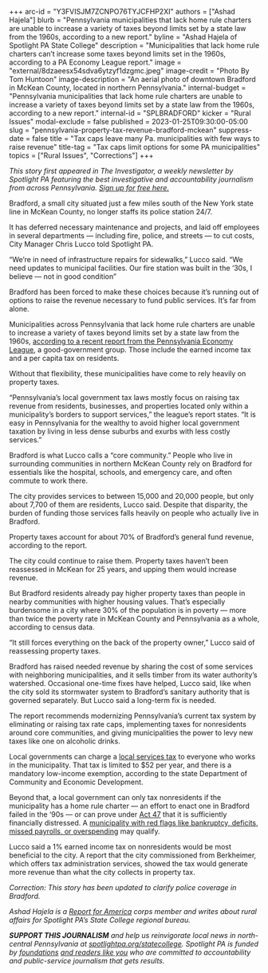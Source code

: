 +++
arc-id = "Y3FVISJM7ZCNPO76TYJCFHP2XI"
authors = ["Ashad Hajela"]
blurb = "Pennsylvania municipalities that lack home rule charters are unable to increase a variety of taxes beyond limits set by a state law from the 1960s, according to a new report."
byline = "Ashad Hajela of Spotlight PA State College"
description = "Municipalities that lack home rule charters can’t increase some taxes beyond limits set in the 1960s, according to a PA Economy League report."
image = "external/8dzaeesx54sdva6ytzyf1dzgmc.jpeg"
image-credit = "Photo By Tom Huntoon"
image-description = "An aerial photo of downtown Bradford in McKean County, located in northern Pennsylvania."
internal-budget = "Pennsylvania municipalities that lack home rule charters are unable to increase a variety of taxes beyond limits set by a state law from the 1960s, according to a new report."
internal-id = "SPLBRADFORD"
kicker = "Rural Issues"
modal-exclude = false
published = 2023-01-25T09:30:00-05:00
slug = "pennsylvania-property-tax-revenue-bradford-mckean"
suppress-date = false
title = "Tax caps leave many Pa. municipalities with few ways to raise revenue"
title-tag = "Tax caps limit options for some PA municipalities"
topics = ["Rural Issues", "Corrections"]
+++

<i>This story first appeared in The Investigator, a weekly newsletter by Spotlight PA featuring the best investigative and accountability journalism from across Pennsylvania. </i><a href="https://www.spotlightpa.org/newsletters"><i>Sign up for free here.</i></a>

Bradford, a small city situated just a few miles south of the New York state line in McKean County, no longer staffs its police station 24/7.

It has deferred necessary maintenance and projects, and laid off employees in several departments — including fire, police, and streets — to cut costs, City Manager Chris Lucco told Spotlight PA.

“We’re in need of infrastructure repairs for sidewalks,” Lucco said. “We need updates to municipal facilities. Our fire station was built in the ‘30s, I believe — not in good condition”

Bradford has been forced to make these choices because it’s running out of options to raise the revenue necessary to fund public services. It’s far from alone.

<script src="https://www.spotlightpa.org/embed.js" async></script><div data-spl-embed-version="1" data-spl-src="https://www.spotlightpa.org/embeds/newsletter/?cta=Sign%20up%20for%20our%20new%20regional%20newsletter%2C%20%3Cb%3ETalk%20of%20the%20Town%3C%2Fb%3E%2C%20and%20get%20all%20the%20news%20and%20notes%20from%20State%20College%20and%20north-central%20PA.&button=Sign%20Up%20Now&preselect=state_college&eyebrow=DON'T%20MISS%20A%20BEAT"></div>

Municipalities across Pennsylvania that lack home rule charters are unable to increase a variety of taxes beyond limits set by a state law from the 1960s, <a href="https://pelcentral.org/wp-content/uploads/PEL-2022-PML-Report-1.pdf">according to a recent report from the Pennsylvania Economy League</a>, a good-government group. Those include the earned income tax and a per capita tax on residents.

Without that flexibility, these municipalities have come to rely heavily on property taxes.

“Pennsylvania’s local government tax laws mostly focus on raising tax revenue from residents, businesses, and properties located only within a municipality’s borders to support services,” the league’s report states. “It is easy in Pennsylvania for the wealthy to avoid higher local government taxation by living in less dense suburbs and exurbs with less costly services.”

Bradford is what Lucco calls a “core community.” People who live in surrounding communities in northern McKean County rely on Bradford for essentials like the hospital, schools, and emergency care, and often commute to work there.

The city provides services to between 15,000 and 20,000 people, but only about 7,700 of them are residents, Lucco said. Despite that disparity, the burden of funding those services falls heavily on people who actually live in Bradford.

Property taxes account for about 70% of Bradford’s general fund revenue, according to the report.

The city could continue to raise them. Property taxes haven’t been reassessed in McKean for 25 years, and upping them would increase revenue.

But Bradford residents already pay higher property taxes than people in nearby communities with higher housing values. That’s especially burdensome in a city where 30% of the population is in poverty — more than twice the poverty rate in McKean County and Pennsylvania as a whole, according to census data.

“It still forces everything on the back of the property owner,” Lucco said of reassessing property taxes.

Bradford has raised needed revenue by sharing the cost of some services with neighboring municipalities, and it sells timber from its water authority’s watershed. Occasional one-time fixes have helped, Lucco said, like when the city sold its stormwater system to Bradford’s sanitary authority that is governed separately. But Lucco said a long-term fix is needed.

The report recommends modernizing Pennsylvania’s current tax system by eliminating or raising tax rate caps, implementing taxes for nonresidents around core communities, and giving municipalities the power to levy new taxes like one on alcoholic drinks.

<script src="https://www.spotlightpa.org/embed.js" async></script><div data-spl-embed-version="1" data-spl-src="https://www.spotlightpa.org/embeds/donate/"></div>

Local governments can charge a <a href="https://dced.pa.gov/local-government/local-income-tax-information/local-services-tax/">local services tax</a> to everyone who works in the municipality. That tax is limited to $52 per year, and there is a mandatory low-income exemption, according to the state Department of Community and Economic Development.

Beyond that, a local government can only tax nonresidents if the municipality has a home rule charter — an effort to enact one in Bradford failed in the ‘90s — or can prove under <a href="https://dced.pa.gov/local-government/act-47-financial-distress/">Act 47</a> that it is sufficiently financially distressed. A <a href="https://whyy.org/articles/how-does-pennsylvanias-distressed-communities-law-act-47-work/">municipality with red flags like bankruptcy, deficits, missed payrolls, or overspending</a> may qualify.

Lucco said a 1% earned income tax on nonresidents would be most beneficial to the city. A report that the city commissioned from Berkheimer, which offers tax administration services, showed the tax would generate more revenue than what the city collects in property tax.

<i>Correction: This story has been updated to clarify police coverage in Bradford.</i>

<i>Ashad Hajela is a </i><a href="https://www.reportforamerica.org/"><i>Report for America</i></a><i> corps member and writes about rural affairs for Spotlight PA’s State College regional bureau.</i>

<i><b>SUPPORT THIS JOURNALISM</b></i><i> and help us reinvigorate local news in north-central Pennsylvania at </i><a href="/donate?campaign=701Dn000000Ygq1IAC&utm_source=www.spotlightpa.org&utm_medium=statecollege:section&utm_campaign=statecollege:main"><i>spotlightpa.org/statecollege</i></a><i>. Spotlight PA is funded by </i><a href="https://www.spotlightpa.org/support"><i>foundations</i></a><i> </i><a href="https://www.spotlightpa.org/support"><i>and readers like you</i></a><i> who are committed to accountability and public-service journalism that gets results.</i>
